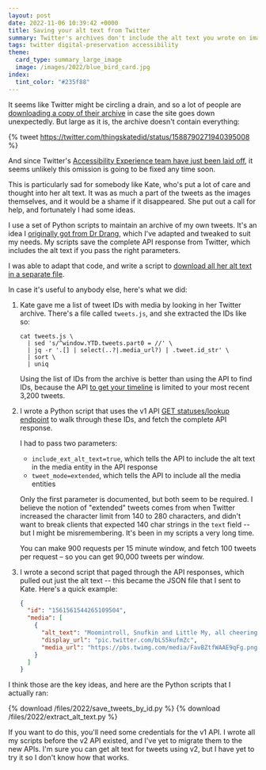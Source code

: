 ```yaml
---
layout: post
date: 2022-11-06 10:39:42 +0000
title: Saving your alt text from Twitter
summary: Twitter's archives don't include the alt text you wrote on images, but you can save a copy with their API.
tags: twitter digital-preservation accessibility
theme:
  card_type: summary_large_image
  image: /images/2022/blue_bird_card.jpg
index:
  tint_color: "#235f88"
---
```


<!-- Card from https://wellcomecollection.org/works/yghm43ap/items, public domain -->

It seems like Twitter might be circling a drain, and so a lot of people are [downloading a copy of their archive][download] in case the site goes down unexpectedly.
But large as it is, the archive doesn't contain everything:

{% tweet https://twitter.com/thingskatedid/status/1588790271940395008 %}

And since Twitter's [Accessibility Experience team have just been laid off][a11y], it seems unlikely this omission is going to be fixed any time soon.

This is particularly sad for somebody like Kate, who's put a lot of care and thought into her alt text.
It was as much a part of the tweets as the images themselves, and it would be a shame if it disappeared.
She put out a call for help, and fortunately I had some ideas.

I use a set of Python scripts to maintain an archive of my own tweets.
It's an idea I [originally got from Dr Drang][drang], which I've adapted and tweaked to suit my needs.
My scripts save the complete API response from Twitter, which includes the alt text if you pass the right parameters.

I was able to adapt that code, and write a script to [download all her alt text in a separate file][success].

In case it's useful to anybody else, here's what we did:

1.  Kate gave me a list of tweet IDs with media by looking in her Twitter archive.
    There's a file called `tweets.js`, and she extracted the IDs like so:

    ```shell
    cat tweets.js \
      | sed 's/^window.YTD.tweets.part0 = //' \
      | jq -r '.[] | select(..?|.media_url?) | .tweet.id_str' \
      | sort \
      | uniq
    ```

    Using the list of IDs from the archive is better than using the API to find IDs, because the API [to get your timeline][timeline] is limited to your most recent 3,200 tweets.

2.  I wrote a Python script that uses the v1 API [GET statuses/lookup endpoint][lookup] to walk through these IDs, and fetch the complete API response.

    I had to pass two parameters:

    *   `include_ext_alt_text=true`, which tells the API to include the alt text in the media entity in the API response
    *   `tweet_mode=extended`, which tells the API to include all the media entities

    Only the first parameter is documented, but both seem to be required.
    I believe the notion of "extended" tweets comes from when Twitter increased the character limit from 140 to 280 characters, and didn't want to break clients that expected 140 char strings in the `text` field -- but I might be misremembering.
    It's been in my scripts a very long time.

    You can make 900 requests per 15 minute window, and fetch 100 tweets per request – so you can get 90,000 tweets per window.

3.  I wrote a second script that paged through the API responses, which pulled out just the alt text -- this became the JSON file that I sent to Kate.
    Here's a quick example:

    ```json
    {
      "id": "1561561544265109504",
      "media": [
        {
          "alt_text": "Moomintroll, Snufkin and Little My, all cheering \"Happy Birthday Kate!\" with their hands in the air. Well okay Little My isn't, she is scowling but she is happy inside. They are very dotty - they are drawn with 2 by 4 grids of braille characters, in a number of colours - Moomintroll is white, Snufkin has greens and yellow clothes, with an orange feather in his hat, Little My has orange hair, a red dress and a pink bow. The colour is blocky, because each 2 by 4 braille character can on have one colour of dots. The happy birthday message is rainbow colours. The overall effect of bright coloured dots on a dark background is kind of like the Lights Alive toy from the 80s, where you pressed a tool into a black plastic grid to light up each pixel by opening a mask and letting the light through. Happy birthday!!!",
          "display_url": "pic.twitter.com/bLS5kufmZc",
          "media_url": "https://pbs.twimg.com/media/FavBZtfWAAE9qFg.png"
        }
      ]
    }
    ```

I think those are the key ideas, and here are the Python scripts that I actually ran:

<style>
  .download {
    width: 250px;
  }
</style>

{% download /files/2022/save_tweets_by_id.py %}
{% download /files/2022/extract_alt_text.py %}

If you want to do this, you'll need some credentials for the v1 API.
I wrote all my scripts before the v2 API existed, and I've yet to migrate them to the new APIs.
I'm sure you can get alt text for tweets using v2, but I have yet to try it so I don't know how that works.

[timeline]: https://developer.twitter.com/en/docs/twitter-api/v1/tweets/timelines/api-reference/get-statuses-user_timeline
[lookup]: https://developer.twitter.com/en/docs/twitter-api/v1/tweets/post-and-engage/api-reference/get-statuses-lookup
[download]: https://help.twitter.com/en/managing-your-account/how-to-download-your-twitter-archive
[a11y]: https://twitter.com/gerardkcohen/status/1588584459779321857
[drang]: https://www.leancrew.com/all-this/2012/07/archiving-tweets-without-ifttt/
[success]: https://twitter.com/thingskatedid/status/1588980394497822720

